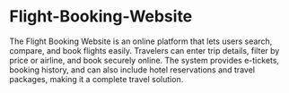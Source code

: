 # Flight-Booking-Website
The Flight Booking Website is an online platform that lets users search, compare, and book flights easily. Travelers can enter trip details, filter by price or airline, and book securely online. The system provides e-tickets, booking history, and can also include hotel reservations and travel packages, making it a complete travel solution.
